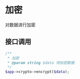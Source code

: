 # 加密

对数据进行加密

## 接口调用

```php
/**
 * 加密
 * @param string $data 待加密数据
 */
$app->crypto->encrypt($data);
```

